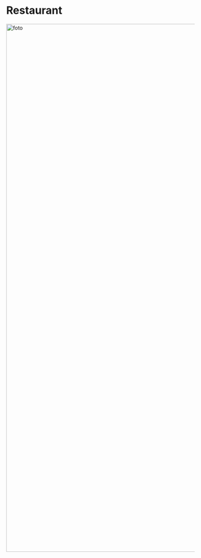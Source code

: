 # Restaurant
<img width="1408" alt="foto" src="https://github.com/EEEEEEEMMMM/Restaurant/assets/99746430/ff3e3dca-2944-46a6-8d38-eb289f9669f2">


